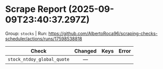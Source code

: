 # Scrape Report (2025-09-09T23:40:37.297Z)

Group: `stocks`  |  Run: https://github.com/AlbertoRoca96/scraping-checks-scheduler/actions/runs/17598538818

| Check | Changed | Keys | Error |
|---|:---:|:--|:--|
| `stock_ntdoy_global_quote` | — |  |  |
